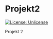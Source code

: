 # Projekt2

[![License: Unlicense](https://img.shields.io/badge/license-Unlicense-blue.svg)](http://unlicense.org/)

Projekt 2
